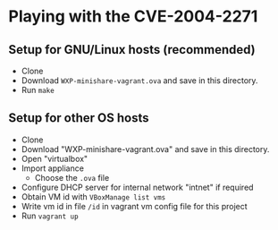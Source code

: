 Playing with the CVE-2004-2271
==============================


Setup for GNU/Linux hosts (recommended)
---------------------------------------

- Clone
- Download `WXP-minishare-vagrant.ova` and save in this directory.
- Run `make`


Setup for other OS hosts
------------------------

- Clone
- Download "WXP-minishare-vagrant.ova" and save in this directory.
- Open "virtualbox"
- Import appliance
  - Choose the `.ova` file
- Configure DHCP server for internal network "intnet" if required
- Obtain VM id with `VBoxManage list vms`
- Write vm id in file `/id` in vagrant vm config file for this project
- Run `vagrant up`
